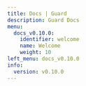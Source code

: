 ```yaml
---
title: Docs | Guard
description: Guard Docs
menu:
  docs_v0.10.0:
    identifier: welcome
    name: Welcome
    weight: 10
left_menu: docs_v0.10.0
info:
  version: v0.10.0
---
```


